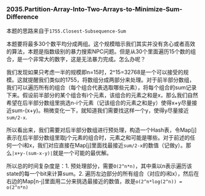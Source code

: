 ### 2035.Partition-Array-Into-Two-Arrays-to-Minimize-Sum-Difference

本题的思路来自于```1755.Closest-Subsequence-Sum```

本题要将最多30个数平均分成两组。这个规模暗示我们其实并没有贪心或者高效的算法，本题是指数级别的暴力搜索NPC问题。但是从30个里面遍历15个数的组合，是一个非常大的数字，这是无法暴力完成。怎么办呢？

我们发现如果只考虑一半的规模即n=15时，2^15=32768是一个可以接受的规模。这就提醒我们类似的1755，将数组分成两部分来处理。对于前半部分数组，我们可以遍历所有的组合（每个组合代表选取哪些元素），将每个组合的sum记录下来。假设前半部分的某个组合有i个元素，该组合的元素之和是x，那么我们自然希望在后半部分数组里挑选n-i个元素（记该组合的元素之和是y）使得x+y尽量接近sum-(x+y)。稍微变化一下，就知道我们需要找这样一个y，使得y尽量接近```sum/2-x```. 

所以看出来，我们需要对后半部分数组进行预处理，构造一个Hash表，令Map[j]表示在后半部分数组里取j个元素的组合时，元素之和可能是哪些。对于前述的任何一个i和x，我们对应直接在Map[j]里面找最接近```sum/2-x```的数值（记做y）。那么```|x+y-(sum-x-y)|```就是一个可能的最优解。

所以总的时间复杂度是：1. 预处理部分，需要```O(2^n*n)```，其中乘以n表示遍历该state的每一个bit来计算sum。2. 遍历左边部分的所有组合（对应的i和x），然后在右边的Map[n-j]里面用二分来挑选最接近的数值，故是```o(2^n*log(2^n)) = o(2^n*n)```
